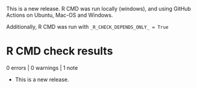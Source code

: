 This is a new release. R CMD was run locally (windows), and using GitHub Actions on Ubuntu, Mac-OS and Windows.

Additionally, R CMD was run with `_R_CHECK_DEPENDS_ONLY_ = True`


# R CMD check results

0 errors | 0 warnings | 1 note

* This is a new release.
